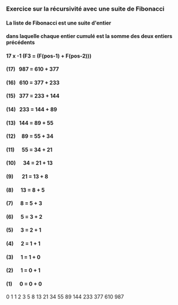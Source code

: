 ### Exercice sur la récursivité avec une suite de Fibonacci

#### La liste de Fibonacci est une suite d'entier
#### dans laquelle chaque entier cumulé est la somme des deux entiers précédents

#### 17 x -1 (F3  = (F(pos-1) + F(pos-2)))

#### (17) &nbsp;&nbsp;987  = 610 + 377
#### (16) &nbsp;&nbsp;610  = 377 + 233
#### (15) &nbsp;&nbsp;377  = 233 + 144
#### (14) &nbsp;&nbsp;233  = 144 + 89
#### (13) &nbsp;&nbsp;144  = 89 + 55
#### (12) &nbsp;&nbsp;&nbsp;&nbsp;89   = 55 + 34
#### (11) &nbsp;&nbsp;&nbsp;&nbsp;&nbsp;55   = 34 + 21
#### (10) &nbsp;&nbsp;&nbsp;&nbsp;&nbsp;34   = 21 + 13
#### (9)  &nbsp;&nbsp;&nbsp;&nbsp;&nbsp;&nbsp;21   = 13 + 8
#### (8)  &nbsp;&nbsp;&nbsp;&nbsp;&nbsp;13   = 8 + 5
#### (7)  &nbsp;&nbsp;&nbsp;&nbsp;&nbsp;8   = 5 + 3
#### (6)  &nbsp;&nbsp;&nbsp;&nbsp;&nbsp;5   = 3 + 2
#### (5)  &nbsp;&nbsp;&nbsp;&nbsp;&nbsp;3   = 2 + 1
#### (4)  &nbsp;&nbsp;&nbsp;&nbsp;&nbsp;2   = 1 + 1
#### (3)  &nbsp;&nbsp;&nbsp;&nbsp;&nbsp;1   = 1 + 0
#### (2)  &nbsp;&nbsp;&nbsp;&nbsp;&nbsp;1   = 0 + 1
#### (1)  &nbsp;&nbsp;&nbsp;&nbsp;&nbsp;0   = 0 + 0

0  1  1  2  3  5  8  13  21  34  55  89  144  233  377  610  987
